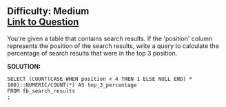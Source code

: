 Difficulty: Medium  
[Link to Question](https://platform.stratascratch.com/coding-question?id=10288&python=)
---------------------------------------------------------------

You're given a table that contains search results. If the 'position' column represents the position of the search results, write a query to calculate the percentage of search results that were in the top 3 position.

**SOLUTION:**
```
SELECT (COUNT(CASE WHEN position < 4 THEN 1 ELSE NULL END) * 100)::NUMERIC/COUNT(*) AS top_3_percentage
FROM fb_search_results
;
```
